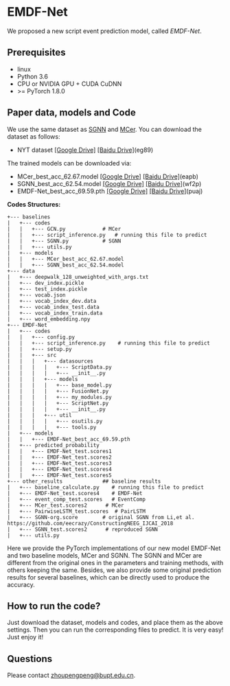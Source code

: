 # EMDF-Net

We proposed a new script event prediction model, called *EMDF-Net*. 

## Prerequisites
- linux
- Python 3.6
- CPU or NVIDIA GPU + CUDA CuDNN
- \>= PyTorch 1.8.0 


## Paper data, models and Code

We use the same dataset as [SGNN](https://github.com/eecrazy/ConstructingNEEG_IJCAI_2018) and [MCer](https://github.com/YueAWu/MCer). You can download the dataset as follows:
- NYT dataset [[Google Drive]](https://drive.google.com/file/d/1zXTBHeBCWESX7kaAG6Q01YhUJrEl3V1j/view?usp=sharing) [[Baidu Drive]](https://pan.baidu.com/s/1pOBlOtxNIjU_ywf1_6Witg)(eg89)

The trained models can be downloaded via:
- MCer_best_acc_62.67.model [[Google Drive]](https://drive.google.com/file/d/1Pb2Yf-5BEqOPeEUxCDqtl2CXtIvuf49B/view?usp=sharing) [[Baidu Drive]](https://pan.baidu.com/s/1DVSWlC8ToA5_h-3N3NNOWA)(eapb)
- SGNN_best_acc_62.54.model [[Google Drive]](https://drive.google.com/file/d/1QKUv-2hUJ5OuSEhBAP2bWDrd100dUso8/view?usp=sharing) [[Baidu Drive]](https://pan.baidu.com/s/1e87dWfZRKPJYlSTvfPdwqA)(wf2p)
- EMDF-Net_best_acc_69.59.pth [[Google Drive]](https://drive.google.com/file/d/1F16RACy4pUtQmzV3I23nFW97xVUSVMEu/view?usp=sharing) [[Baidu Drive]](https://pan.baidu.com/s/1HnbU6i9pUNiBa8K5xQlUGg)(puaj)

**Codes Structures:**

    +--- baselines
    |   +--- codes
    |   |   +--- GCN.py            # MCer
    |   |   +--- script_inference.py   # running this file to predict
    |   |   +--- SGNN.py           # SGNN
    |   |   +--- utils.py
    |   +--- models
    |   |   +--- MCer_best_acc_62.67.model
    |   |   +--- SGNN_best_acc_62.54.model
    +--- data
    |   +--- deepwalk_128_unweighted_with_args.txt
    |   +--- dev_index.pickle
    |   +--- test_index.pickle
    |   +--- vocab.json
    |   +--- vocab_index_dev.data
    |   +--- vocab_index_test.data
    |   +--- vocab_index_train.data
    |   +--- word_embedding.npy
    +--- EMDF-Net
    |   +--- codes
    |   |   +--- config.py
    |   |   +--- script_inference.py    # running this file to predict
    |   |   +--- setup.py
    |   |   +--- src
    |   |   |   +--- datasources
    |   |   |   |   +--- ScriptData.py
    |   |   |   |   +--- __init__.py
    |   |   |   +--- models
    |   |   |   |   +--- base_model.py
    |   |   |   |   +--- FusionNet.py
    |   |   |   |   +--- my_modules.py
    |   |   |   |   +--- ScriptNet.py
    |   |   |   |   +--- __init__.py
    |   |   |   +--- util
    |   |   |   |   +--- osutils.py
    |   |   |   |   +--- tools.py
    |   +--- models
    |   |   +--- EMDF-Net_best_acc_69.59.pth
    |   +--- predicted_probability
    |   |   +--- EMDF-Net_test.scores1
    |   |   +--- EMDF-Net_test.scores2
    |   |   +--- EMDF-Net_test.scores3
    |   |   +--- EMDF-Net_test.scores4
    |   |   +--- EMDF-Net_test.scores5
    +--- other_results             ## baseline results
    |   +--- baseline_calculate.py    # running this file to predict
    |   +--- EMDF-Net_test.scores4    # EMDF-Net
    |   +--- event_comp_test.scores   # EventComp
    |   +--- MCer_test.scores2      # MCer
    |   +--- PairwiseLSTM_test.scores  # PairLSTM
    |   +--- SGNN-org.score        # original SGNN from Li,et al. https://github.com/eecrazy/ConstructingNEEG_IJCAI_2018
    |   +--- SGNN_test.scores2      # reproduced SGNN 
    |   +--- utils.py

Here we provide the PyTorch implementations of our new model EMDF-Net and two baseline models, MCer and SGNN. The SGNN and MCer are different from the original ones in the parameters and training methods, with others keeping the same. Besides, we also provide some original prediction results for several baselines, which can be directly used to produce the accuracy.



## How to run the code?

Just download the dataset, models and codes, and place them as the above settings. Then you can run the corresponding files to predict.
It is very easy! Just enjoy it!



## Questions
Please contact zhoupengpeng@bupt.edu.cn. 
